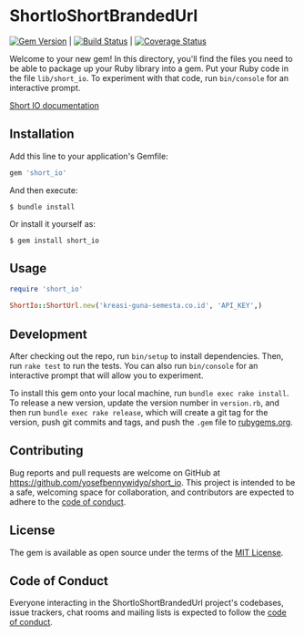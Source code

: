 # ShortIoShortBrandedUrl

[![Gem Version](https://badge.fury.io/rb/short_io.svg)](https://badge.fury.io/rb/short_io) | [![Build Status](https://app.travis-ci.com/yosefbennywidyo/short_io.svg?branch=main)](https://app.travis-ci.com/yosefbennywidyo/short_io) | [![Coverage Status](https://coveralls.io/repos/github/yosefbennywidyo/short_io/badge.svg?branch=main)](https://coveralls.io/github/yosefbennywidyo/short_io?branch=main)

Welcome to your new gem! In this directory, you'll find the files you need to be able to package up your Ruby library into a gem. Put your Ruby code in the file `lib/short_io`. To experiment with that code, run `bin/console` for an interactive prompt.

[Short IO documentation](https://developers.short.io/docs/deleting-a-domain)

## Installation

Add this line to your application's Gemfile:

```ruby
gem 'short_io'
```

And then execute:

    $ bundle install

Or install it yourself as:

    $ gem install short_io

## Usage

```ruby
require 'short_io'

ShortIo::ShortUrl.new('kreasi-guna-semesta.co.id', 'API_KEY',)
```

## Development

After checking out the repo, run `bin/setup` to install dependencies. Then, run `rake test` to run the tests. You can also run `bin/console` for an interactive prompt that will allow you to experiment.

To install this gem onto your local machine, run `bundle exec rake install`. To release a new version, update the version number in `version.rb`, and then run `bundle exec rake release`, which will create a git tag for the version, push git commits and tags, and push the `.gem` file to [rubygems.org](https://rubygems.org).

## Contributing

Bug reports and pull requests are welcome on GitHub at https://github.com/yosefbennywidyo/short_io. This project is intended to be a safe, welcoming space for collaboration, and contributors are expected to adhere to the [code of conduct](https://github.com/yosefbennywidyo/short_io/blob/main/CODE_OF_CONDUCT.md).


## License

The gem is available as open source under the terms of the [MIT License](https://opensource.org/licenses/MIT).

## Code of Conduct

Everyone interacting in the ShortIoShortBrandedUrl project's codebases, issue trackers, chat rooms and mailing lists is expected to follow the [code of conduct](https://github.com/yosefbennywidyo/short_io/blob/main/CODE_OF_CONDUCT.md).
